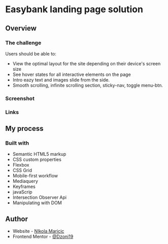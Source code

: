 # Easybank landing page solution

## Overview

### The challenge

Users should be able to:

- View the optimal layout for the site depending on their device's screen size
- See hover states for all interactive elements on the page
- Intro eazy text and images slide from the side.
- Smooth scrolling, infinite scrolling section, sticky-nav, toggle menu-btn.

### Screenshot

### Links

## My process

### Built with

- Semantic HTML5 markup
- CSS custom properties
- Flexbox
- CSS Grid
- Mobile-first workflow
- Mediaquery
- Keyframes
- javaScrip
- Intersection Observer Api
- Manipulating with DOM

## Author

- Website - [NIkola Maricic](https://www.linkedin.com/in/nikola-maricic/)
- Frontend Mentor - [@Dzoni19](https://www.frontendmentor.io/profile/dzoni19)

